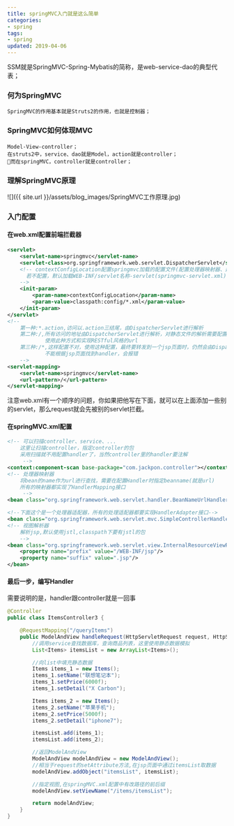 ```yaml
---
title: springMVC入门就是这么简单
categories: 
- spring
tags:
- spring
updated: 2019-04-06
---
```


SSM就是SpringMVC-Spring-Mybatis的简称，是web-service-dao的典型代表；

### 何为SpringMVC
    SpringMVC的作用基本就是Struts2的作用，也就是控制器；
### SpringMVC如何体现MVC
    Model-View-controller；
    在struts2中，service、dao就是Model，action就是controller；
    而在springMVC，controller就是controller；
### 理解SpringMVC原理
![]({{ site.url }}/assets/blog_images/SpringMVC工作原理.jpg)

### 入门配置
#### 在web.xml配置前端拦截器
```xml
<servlet>
    <servlet-name>springmvc</servlet-name>
    <servlet-class>org.springframework.web.servlet.DispatcherServlet</servlet-class>
    <!-- contextConfigLocation配置springmvc加载的配置文件(配置处理器映射器、适配器等等)
      若不配置，默认加载WEB-INF/servlet名称-servlet(springmvc-servlet.xml)
    -->
    <init-param>
        <param-name>contextConfigLocation</param-name>
        <param-value>classpath:config/*.xml</param-value>
    </init-param>
</servlet>
<!--
    第一种:*.action,访问以.action三结尾，由DispatcherServlet进行解析
    第二种:/,所有访问的地址由DispatcherServlet进行解析，对静态文件的解析需要配置不让DispatcherServlet进行解析，
            使用此种方式和实现RESTful风格的url
    第三种:/*,这样配置不对，使用这种配置，最终要转发到一个jsp页面时，仍然会由DispatcherServlet解析jsp地址，
            不能根据jsp页面找到handler，会报错
    -->
<servlet-mapping>
    <servlet-name>springmvc</servlet-name>
    <url-pattern>/</url-pattern>
</servlet-mapping>

```
注意web.xml有一个顺序的问题，你如果把他写在下面，就可以在上面添加一些别的servlet，那么request就会先被别的servlet拦截。

#### 在springMVC.xml配置
```xml
<!-- 可以扫描controller、service、...
    这里让扫描controller，指定controller的包
    采用扫描就不用配置handler了，当然controller里的handler要注解
     -->
<context:component-scan base-package="com.jackpon.controller"></context:component-scan>
<!-- 处理器映射器
    将bean的name作为url进行查找，需要在配置Handler时指定beanname(就是url)
    所有的映射器都实现了HandlerMapping接口
     -->
<bean class="org.springframework.web.servlet.handler.BeanNameUrlHandlerMapping"/>

<!--下面这个是一个处理器适配器，所有的处理适配器都要实现HandlerAdapter接口-->
<bean class="org.springframework.web.servlet.mvc.SimpleControllerHandlerAdapter"/>
<!-- 视图解析器
    解析jsp,默认使用jstl,classpath下要有jstl的包
    -->
<bean class="org.springframework.web.servlet.view.InternalResourceViewResolver">
    <property name="prefix" value="/WEB-INF/jsp"/>
    <property name="suffix" value=".jsp"/>
</bean> 
```

#### 最后一步，编写Handler

需要说明的是，handler跟controller就是一回事
```java
@Controller
public class ItemsController3 {

    @RequestMapping("/queryItems")
    public ModelAndView handleRequest(HttpServletRequest request, HttpServletResponse response) throws Exception {
        //调用service查找数据库，查询商品列表，这里使用静态数据模拟
        List<Items> itemsList = new ArrayList<Items>();

        //向list中填充静态数据
        Items items_1 = new Items();
        items_1.setName("联想笔记本");
        items_1.setPrice(6000f);
        items_1.setDetail("X Carbon");

        Items items_2 = new Items();
        items_2.setName("苹果手机");
        items_2.setPrice(5000f);
        items_2.setDetail("iphone7");

        itemsList.add(items_1);
        itemsList.add(items_2);

        //返回ModelAndView
        ModelAndView modelAndView = new ModelAndView();
        //相当于request的setAttribute方法,在jsp页面中通过itemsList取数据
        modelAndView.addObject("itemsList", itemsList);

        //指定视图,在springMVC.xml配置中有改路径的前后缀
        modelAndView.setViewName("/items/itemsList");

        return modelAndView;
    }
}

```
